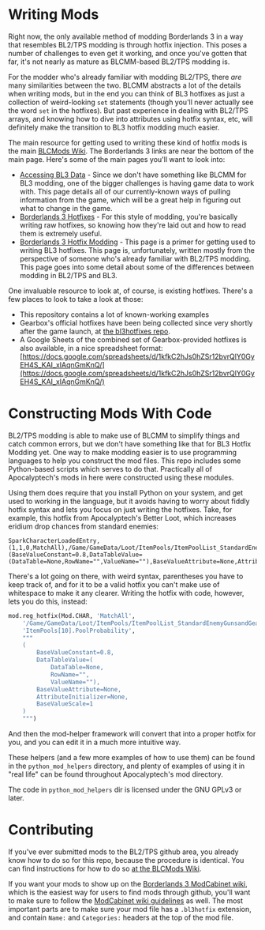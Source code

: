 Writing Mods
============

Right now, the only available method of modding Borderlands 3 in a way that
resembles BL2/TPS modding is through hotfix injection.  This poses a number
of challenges to even get it working, and once you've gotten that far, it's
not nearly as mature as BLCMM-based BL2/TPS modding is.

For the modder who's already familiar with modding BL2/TPS, there *are* many
similarities between the two.  BLCMM abstracts a lot of the details when
writing mods, but in the end you can think of BL3 hotfixes as just a collection
of weird-looking `set` statements (though you'll never actually see the word
`set` in the hotfixes).  But past experience in dealing with BL2/TPS arrays,
and knowing how to dive into attributes using hotfix syntax, etc, will definitely
make the transition to BL3 hotfix modding much easier.

The main resource for getting used to writing these kind of hotfix mods is
the main [BLCMods Wiki](https://github.com/BLCM/BLCMods/wiki).  The Borderlands 3
links are near the bottom of the main page.  Here's some of the main pages
you'll want to look into:

- [Accessing BL3 Data](https://github.com/BLCM/BLCMods/wiki/Accessing-Borderlands-3-Data) -
  Since we don't have something like BLCMM for BL3 modding, one of the bigger
  challenges is having game data to work with.  This page details all of our
  currently-known ways of pulling information from the game, which will be
  a great help in figuring out what to change in the game.
- [Borderlands 3 Hotfixes](https://github.com/BLCM/BLCMods/wiki/Borderlands-3-Hotfixes) -
  For this style of modding, you're basically writing raw hotfixes, so knowing how
  they're laid out and how to read them is extremely useful.
- [Borderlands 3 Hotfix Modding](https://github.com/BLCM/BLCMods/wiki/Borderlands-3-Hotfix-Modding) -
  This page is a primer for getting used to writing BL3 hotfixes.  This page is,
  unfortunately, written mostly from the perspective of someone who's already
  familiar with BL2/TPS modding.  This page goes into some detail about some of
  the differences between modding in BL2/TPS and BL3.

One invaluable resource to look at, of course, is existing hotfixes.  There's a few
places to look to take a look at those:

- This repository contains a lot of known-working examples
- Gearbox's official hotfixes have been being collected since very shortly after the
  game launch, at [the bl3hotfixes repo](https://github.com/BLCM/bl3hotfixes/).
- A Google Sheets of the combined set of Gearbox-provided hotfixes is also available,
  in a nice spreadsheet format:
  [https://docs.google.com/spreadsheets/d/1kfkC2hJs0hZSr12bvrQlY0GyEH4S_KAI_xIAqnGmKnQ/](https://docs.google.com/spreadsheets/d/1kfkC2hJs0hZSr12bvrQlY0GyEH4S_KAI_xIAqnGmKnQ/)

Constructing Mods With Code
===========================

BL2/TPS modding is able to make use of BLCMM to simplify things and catch common
errors, but we don't have something like that for BL3 Hotfix Modding yet.  One
way to make modding easier is to use programming languages to help you construct
the mod files.  This repo includes some Python-based scripts which serves to do
that.  Practically all of Apocalyptech's mods in here were constructed using these
modules.

Using them does require that you install Python on your system, and get used to
working in the language, but it avoids having to worry about fiddly hotfix syntax
and lets you focus on just writing the hotfixes.  Take, for example, this hotfix
from Apocalyptech's Better Loot, which increases eridium drop chances from
standard enemies:

    SparkCharacterLoadedEntry,(1,1,0,MatchAll),/Game/GameData/Loot/ItemPools/ItemPoolList_StandardEnemyGunsandGear.ItemPoolList_StandardEnemyGunsandGear,ItemPools[10].PoolProbability,0,,(BaseValueConstant=0.8,DataTableValue=(DataTable=None,RowName="",ValueName=""),BaseValueAttribute=None,AttributeInitializer=None,BaseValueScale=1)

There's a lot going on there, with weird syntax, parentheses you have to keep
track of, and for it to be a valid hotfix you can't make use of whitespace to
make it any clearer.  Writing the hotfix with code, however, lets you do this,
instead:

```python
mod.reg_hotfix(Mod.CHAR, 'MatchAll',
    '/Game/GameData/Loot/ItemPools/ItemPoolList_StandardEnemyGunsandGear',
    'ItemPools[10].PoolProbability',
    """
    (
        BaseValueConstant=0.8,
        DataTableValue=(
            DataTable=None,
            RowName="",
            ValueName=""),
        BaseValueAttribute=None,
        AttributeInitializer=None,
        BaseValueScale=1
    )
    """)
```

And then the mod-helper framework will convert that into a proper hotfix for
you, and you can edit it in a much more intuitive way.

These helpers (and a few more examples of how to use them) can be found in
the `python_mod_helpers` directory, and plenty of examples of using it in
"real life" can be found throughout Apocalyptech's mod directory.

The code in `python_mod_helpers` dir is licensed under the GNU GPLv3 or later.

Contributing
============

If you've ever submitted mods to the BL2/TPS github area, you already know
how to do so for this repo, because the procedure is identical.  You can find
instructions for how to do so
[at the BLCMods Wiki](https://github.com/BLCM/BLCMods/wiki/Borderlands-3-Contribution).

If you want your mods to show up on the
[Borderlands 3 ModCabinet wiki](https://github.com/BLCM/BL3ModCabinet/wiki), which
is the easiest way for users to find mods through github, you'll want to make sure
to follow the [ModCabinet wiki guidelines](https://github.com/BLCM/BL3ModCabinet/wiki/Contributing-to-BL3-ModCabinet)
as well.  The most important parts are to make sure your mod file has a `.bl3hotfix`
extension, and contain `Name:` and `Categories:` headers at the top of the mod file.

